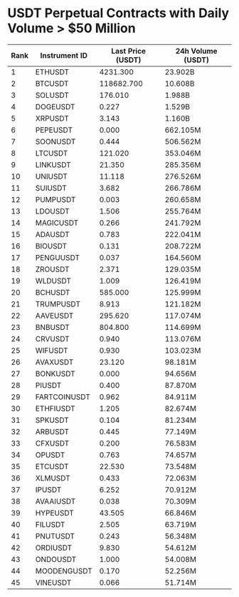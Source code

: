 # USDT Perpetual Contracts with Daily Volume > $50 Million

| Rank | Instrument ID | Last Price (USDT) | 24h Volume (USDT) |
|------|---------------|-------------------|-------------------|
| 1 | ETHUSDT | 4231.300 | 23.902B |
| 2 | BTCUSDT | 118682.700 | 10.608B |
| 3 | SOLUSDT | 176.010 | 1.988B |
| 4 | DOGEUSDT | 0.227 | 1.529B |
| 5 | XRPUSDT | 3.143 | 1.160B |
| 6 | PEPEUSDT | 0.000 | 662.105M |
| 7 | SOONUSDT | 0.444 | 506.562M |
| 8 | LTCUSDT | 121.020 | 353.046M |
| 9 | LINKUSDT | 21.350 | 285.356M |
| 10 | UNIUSDT | 11.118 | 276.526M |
| 11 | SUIUSDT | 3.682 | 266.786M |
| 12 | PUMPUSDT | 0.003 | 260.658M |
| 13 | LDOUSDT | 1.506 | 255.764M |
| 14 | MAGICUSDT | 0.266 | 241.792M |
| 15 | ADAUSDT | 0.783 | 222.041M |
| 16 | BIOUSDT | 0.131 | 208.722M |
| 17 | PENGUUSDT | 0.037 | 164.560M |
| 18 | ZROUSDT | 2.371 | 129.035M |
| 19 | WLDUSDT | 1.009 | 126.419M |
| 20 | BCHUSDT | 585.000 | 125.999M |
| 21 | TRUMPUSDT | 8.913 | 121.182M |
| 22 | AAVEUSDT | 295.620 | 117.074M |
| 23 | BNBUSDT | 804.800 | 114.699M |
| 24 | CRVUSDT | 0.940 | 113.076M |
| 25 | WIFUSDT | 0.930 | 103.023M |
| 26 | AVAXUSDT | 23.120 | 98.181M |
| 27 | BONKUSDT | 0.000 | 94.656M |
| 28 | PIUSDT | 0.400 | 87.870M |
| 29 | FARTCOINUSDT | 0.962 | 84.911M |
| 30 | ETHFIUSDT | 1.205 | 82.674M |
| 31 | SPKUSDT | 0.104 | 81.234M |
| 32 | ARBUSDT | 0.445 | 77.149M |
| 33 | CFXUSDT | 0.200 | 76.583M |
| 34 | OPUSDT | 0.763 | 74.657M |
| 35 | ETCUSDT | 22.530 | 73.548M |
| 36 | XLMUSDT | 0.433 | 72.063M |
| 37 | IPUSDT | 6.252 | 70.912M |
| 38 | AVAAIUSDT | 0.038 | 70.309M |
| 39 | HYPEUSDT | 43.505 | 66.846M |
| 40 | FILUSDT | 2.505 | 63.719M |
| 41 | PNUTUSDT | 0.243 | 56.348M |
| 42 | ORDIUSDT | 9.830 | 54.612M |
| 43 | ONDOUSDT | 1.000 | 54.008M |
| 44 | MOODENGUSDT | 0.170 | 52.256M |
| 45 | VINEUSDT | 0.066 | 51.714M |
